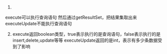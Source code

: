 1. 
execute可以执行查询语句
然后通过getResultSet，把结果集取出来
executeUpdate不能执行查询语句

2. execute返回boolean类型，true表示执行的是查询语句，false表示执行的是insert,delete,update等等
executeUpdate返回的是int，表示有多少条数据受到了影响